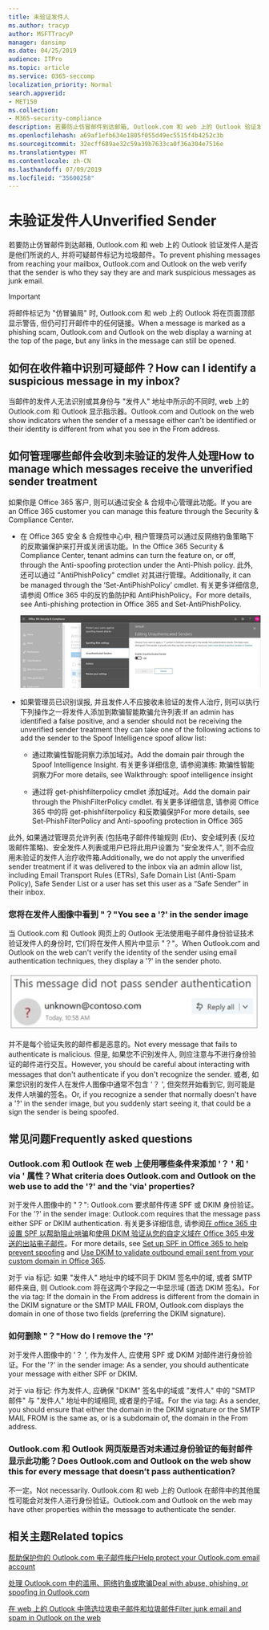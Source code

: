 ```yaml
---
title: 未验证发件人
ms.author: tracyp
author: MSFTTracyP
manager: dansimp
ms.date: 04/25/2019
audience: ITPro
ms.topic: article
ms.service: O365-seccomp
localization_priority: Normal
search.appverid:
- MET150
ms.collection:
- M365-security-compliance
description: 若要防止仿冒邮件到达邮箱, Outlook.com 和 web 上的 Outlook 验证发件人是否是他们所说的人, 并将可疑邮件标记为垃圾邮件。
ms.openlocfilehash: a69af1efb634e1805f055d49ec5515f4b4252c3b
ms.sourcegitcommit: 32ecff689ae32c59a39b7633ca0f36a304e7516e
ms.translationtype: MT
ms.contentlocale: zh-CN
ms.lasthandoff: 07/09/2019
ms.locfileid: "35600258"
---
```

# <a name="unverified-sender"></a><span data-ttu-id="9faee-103">未验证发件人</span><span class="sxs-lookup"><span data-stu-id="9faee-103">Unverified Sender</span></span>

<span data-ttu-id="9faee-104">若要防止仿冒邮件到达邮箱, Outlook.com 和 web 上的 Outlook 验证发件人是否是他们所说的人, 并将可疑邮件标记为垃圾邮件。</span><span class="sxs-lookup"><span data-stu-id="9faee-104">To prevent phishing messages from reaching your mailbox, Outlook.com and Outlook on the web verify that the sender is who they say they are and mark suspicious messages as junk email.</span></span>

> [!IMPORTANT]
> <span data-ttu-id="9faee-105">将邮件标记为 "仿冒骗局" 时, Outlook.com 和 web 上的 Outlook 将在页面顶部显示警告, 但仍可打开邮件中的任何链接。</span><span class="sxs-lookup"><span data-stu-id="9faee-105">When a message is marked as a phishing scam, Outlook.com and Outlook on the web display a warning at the top of the page, but any links in the message can still be opened.</span></span>

## <a name="how-can-i-identify-a-suspicious-message-in-my-inbox"></a><span data-ttu-id="9faee-106">如何在收件箱中识别可疑邮件？</span><span class="sxs-lookup"><span data-stu-id="9faee-106">How can I identify a suspicious message in my inbox?</span></span>

<span data-ttu-id="9faee-107">当邮件的发件人无法识别或其身份与 "发件人" 地址中所示的不同时, web 上的 Outlook.com 和 Outlook 显示指示器。</span><span class="sxs-lookup"><span data-stu-id="9faee-107">Outlook.com and Outlook on the web show indicators when the sender of a message either can't be identified or their identity is different from what you see in the From address.</span></span>

## <a name="how-to-manage-which-messages-receive-the-unverified-sender-treatment"></a><span data-ttu-id="9faee-108">如何管理哪些邮件会收到未验证的发件人处理</span><span class="sxs-lookup"><span data-stu-id="9faee-108">How to manage which messages receive the unverified sender treatment</span></span> 

<span data-ttu-id="9faee-109">如果你是 Office 365 客户, 则可以通过安全 & 合规中心管理此功能。</span><span class="sxs-lookup"><span data-stu-id="9faee-109">If you are an Office 365 customer you can manage this feature through the Security & Compliance Center.</span></span> 

- <span data-ttu-id="9faee-110">在 Office 365 安全 & 合规性中心中, 租户管理员可以通过反网络钓鱼策略下的反欺骗保护来打开或关闭该功能。</span><span class="sxs-lookup"><span data-stu-id="9faee-110">In the Office 365 Security & Compliance Center, tenant admins can turn the feature on, or off, through the Anti-spoofing protection under the Anti-Phish policy.</span></span> <span data-ttu-id="9faee-111">此外, 还可以通过 "AntiPhishPolicy" cmdlet 对其进行管理。</span><span class="sxs-lookup"><span data-stu-id="9faee-111">Additionally, it can be managed through the ‘Set-AntiPhishPolicy’ cmdlet.</span></span> <span data-ttu-id="9faee-112">有关更多详细信息, 请参阅 Office 365 中的反钓鱼防护和 AntiPhishPolicy。</span><span class="sxs-lookup"><span data-stu-id="9faee-112">For more details, see Anti-phishing protection in Office 365 and Set-AntiPhishPolicy.</span></span>

    ![在图形界面中编辑未经身份验证的发件人。](media/unverified-sender-article-editing-unauthenticated-senders.jpg)

- <span data-ttu-id="9faee-114">如果管理员已识别误报, 并且发件人不应接收未验证的发件人治疗, 则可以执行下列操作之一将发件人添加到欺骗智能欺骗允许列表:</span><span class="sxs-lookup"><span data-stu-id="9faee-114">If an admin has identified a false positive, and a sender should not be receiving the unverified sender treatment they can take one of the following actions to add the sender to the Spoof Intelligence spoof allow list:</span></span>
        
    - <span data-ttu-id="9faee-115">通过欺骗性智能洞察力添加域对。</span><span class="sxs-lookup"><span data-stu-id="9faee-115">Add the domain pair through the Spoof Intelligence Insight.</span></span> <span data-ttu-id="9faee-116">有关更多详细信息, 请参阅演练: 欺骗性智能洞察力</span><span class="sxs-lookup"><span data-stu-id="9faee-116">For more details, see Walkthrough: spoof intelligence insight</span></span>
                
    - <span data-ttu-id="9faee-117">通过将 get-phishfilterpolicy cmdlet 添加域对。</span><span class="sxs-lookup"><span data-stu-id="9faee-117">Add the domain pair through the PhishFilterPolicy cmdlet.</span></span> <span data-ttu-id="9faee-118">有关更多详细信息, 请参阅 Office 365 中的将 get-phishfilterpolicy 和反欺骗保护</span><span class="sxs-lookup"><span data-stu-id="9faee-118">For more details, see Set-PhishFilterPolicy and Anti-spoofing protection in Office 365</span></span>

<span data-ttu-id="9faee-119">此外, 如果通过管理员允许列表 (包括电子邮件传输规则 (Etr)、安全域列表 (反垃圾邮件策略)、安全发件人列表或用户已将此用户设置为 "安全发件人", 则不会应用未验证的发件人治疗收件箱.</span><span class="sxs-lookup"><span data-stu-id="9faee-119">Additionally, we do not apply the unverified sender treatment if it was delivered to the inbox via an admin allow list, including Email Transport Rules (ETRs), Safe Domain List (Anti-Spam Policy), Safe Sender List or a user has set this user as a “Safe Sender” in their inbox.</span></span>

### <a name="you-see-a--in-the-sender-image"></a><span data-ttu-id="9faee-120">您将在发件人图像中看到 "？"</span><span class="sxs-lookup"><span data-stu-id="9faee-120">You see a '?' in the sender image</span></span>

<span data-ttu-id="9faee-121">当 Outlook.com 和 Outlook 网页上的 Outlook 无法使用电子邮件身份验证技术验证发件人的身份时, 它们将在发件人照片中显示 "？"。</span><span class="sxs-lookup"><span data-stu-id="9faee-121">When Outlook.com and Outlook on the web can't verify the identity of the sender using email authentication techniques, they display a '?' in the sender photo.</span></span> 

![邮件未通过验证](media/message-did-not-pass-verification.jpg)

<span data-ttu-id="9faee-123">并不是每个验证失败的邮件都是恶意的。</span><span class="sxs-lookup"><span data-stu-id="9faee-123">Not every message that fails to authenticate is malicious.</span></span> <span data-ttu-id="9faee-124">但是, 如果您不识别发件人, 则应注意与不进行身份验证的邮件进行交互。</span><span class="sxs-lookup"><span data-stu-id="9faee-124">However, you should be careful about interacting with messages that don't authenticate if you don't recognize the sender.</span></span> <span data-ttu-id="9faee-125">或者, 如果您识别的发件人在发件人图像中通常不包含 '？ ', 但突然开始看到它, 则可能是发件人哄骗的签名。</span><span class="sxs-lookup"><span data-stu-id="9faee-125">Or, if you recognize a sender that normally doesn't have a '?' in the sender image, but you suddenly start seeing it, that could be a sign the sender is being spoofed.</span></span>

## <a name="frequently-asked-questions"></a><span data-ttu-id="9faee-126">常见问题</span><span class="sxs-lookup"><span data-stu-id="9faee-126">Frequently asked questions</span></span>

### <a name="what-criteria-does-outlookcom-and-outlook-on-the-web-use-to-add-the--and-the-via-properties"></a><span data-ttu-id="9faee-127">Outlook.com 和 Outlook 在 web 上使用哪些条件来添加 '？ ' 和 ' via ' 属性？</span><span class="sxs-lookup"><span data-stu-id="9faee-127">What criteria does Outlook.com and Outlook on the web use to add the '?' and the 'via' properties?</span></span>

<span data-ttu-id="9faee-128">对于发件人图像中的 "？": Outlook.com 要求邮件传递 SPF 或 DKIM 身份验证。</span><span class="sxs-lookup"><span data-stu-id="9faee-128">For the '?' in the sender image:  Outlook.com requires that the message pass either SPF or DKIM authentication.</span></span> <span data-ttu-id="9faee-129">有关更多详细信息, 请参阅[在 office 365 中设置 SPF 以帮助阻止哄骗](set-up-spf-in-office-365-to-help-prevent-spoofing.md)和[使用 DKIM 验证从您的自定义域在 Office 365 中发送的出站电子邮件](use-dkim-to-validate-outbound-email.md)。</span><span class="sxs-lookup"><span data-stu-id="9faee-129">For more details, see [Set up SPF in Office 365 to help prevent spoofing](set-up-spf-in-office-365-to-help-prevent-spoofing.md) and [Use DKIM to validate outbound email sent from your custom domain in Office 365](use-dkim-to-validate-outbound-email.md).</span></span>

<span data-ttu-id="9faee-130">对于 via 标记: 如果 "发件人" 地址中的域不同于 DKIM 签名中的域, 或者 SMTP 邮件来自, 则 Outlook.com 将在这两个字段之一中显示域 (首选 DKIM 签名)。</span><span class="sxs-lookup"><span data-stu-id="9faee-130">For the via tag: If the domain in the From address is different from the domain in the DKIM signature or the SMTP MAIL FROM, Outlook.com displays the domain in one of those two fields (preferring the DKIM signature).</span></span>

### <a name="how-do-i-remove-the-"></a><span data-ttu-id="9faee-131">如何删除 "？"</span><span class="sxs-lookup"><span data-stu-id="9faee-131">How do I remove the '?'</span></span>

<span data-ttu-id="9faee-132">对于发件人图像中的 '？ ', 作为发件人, 应使用 SPF 或 DKIM 对邮件进行身份验证。</span><span class="sxs-lookup"><span data-stu-id="9faee-132">For the '?' in the sender image: As a sender, you should authenticate your message with either SPF or DKIM.</span></span>

<span data-ttu-id="9faee-133">对于 via 标记: 作为发件人, 应确保 "DKIM" 签名中的域或 "发件人" 中的 "SMTP 邮件" 与 "发件人" 地址中的域相同, 或者是的子域。</span><span class="sxs-lookup"><span data-stu-id="9faee-133">For the via tag: As a sender, you should ensure that either the domain in the DKIM signature or the SMTP MAIL FROM is the same as, or is a subdomain of, the domain in the From address.</span></span>

### <a name="does-outlookcom-and-outlook-on-the-web-show-this-for-every-message-that-doesnt-pass-authentication"></a><span data-ttu-id="9faee-134">Outlook.com 和 Outlook 网页版是否对未通过身份验证的每封邮件显示此功能？</span><span class="sxs-lookup"><span data-stu-id="9faee-134">Does Outlook.com and Outlook on the web show this for every message that doesn’t pass authentication?</span></span>

<span data-ttu-id="9faee-135">不一定。</span><span class="sxs-lookup"><span data-stu-id="9faee-135">Not necessarily.</span></span> <span data-ttu-id="9faee-136">Outlook.com 和 web 上的 Outlook 在邮件中的其他属性可能会对发件人进行身份验证。</span><span class="sxs-lookup"><span data-stu-id="9faee-136">Outlook.com and Outlook on the web may have other properties within the message to authenticate the sender.</span></span>

## <a name="related-topics"></a><span data-ttu-id="9faee-137">相关主题</span><span class="sxs-lookup"><span data-stu-id="9faee-137">Related topics</span></span>

[<span data-ttu-id="9faee-138">帮助保护你的 Outlook.com 电子邮件帐户</span><span class="sxs-lookup"><span data-stu-id="9faee-138">Help protect your Outlook.com email account</span></span>](https://support.office.com/article/a4f20fc5-4307-4ece-8231-6d4d4bd8a9ba)

[<span data-ttu-id="9faee-139">处理 Outlook.com 中的滥用、网络钓鱼或欺骗</span><span class="sxs-lookup"><span data-stu-id="9faee-139">Deal with abuse, phishing, or spoofing in Outlook.com</span></span>](https://support.office.com/article/0d882ea5-eedc-4bed-aebc-079ffa1105a3)

[<span data-ttu-id="9faee-140">在 web 上的 Outlook 中筛选垃圾电子邮件和垃圾邮件</span><span class="sxs-lookup"><span data-stu-id="9faee-140">Filter junk email and spam in Outlook on the web</span></span>](https://support.office.com/article/db786e79-54e2-40cc-904f-d89d57b7f41d)
